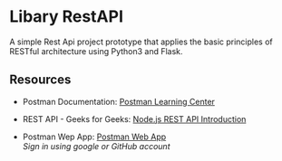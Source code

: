 # Libary RestAPI 
A simple Rest Api project prototype that applies the basic principles of RESTful architecture using Python3 and Flask.

## Resources 
- Postman Documentation: [Postman Learning Center](https://learning.postman.com/docs/getting-started/introduction/)

- REST API - Geeks for Geeks: [Node.js REST API Introduction](https://www.geeksforgeeks.org/node-js/rest-api-introduction/)

- Postman Wep App: [Postman Web App](https://web.postman.co/)  
*Sign in using google or GitHub account*